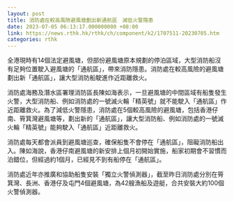 ```yaml
---
layout: post
title: 消防處在較高風險避風塘劃出新通航區　減低火警隱患
date: 2023-07-05 06:13:17.000000000 +08:00
link: https://news.rthk.hk/rthk/ch/component/k2/1707511-20230705.htm
categories: rthk
---
```


全港現時有14個法定避風塘，但部份避風塘原本規劃的停泊區域，大型消防船沒有足夠位置駛入避風塘的「通航區」，帶來消防隱患。消防處在較高風險的避風塘劃出新「通航區」，讓大型消防船駛進作近距離救火。

消防處海務及潛水區署理消防區長陳如海表示，一旦避風塘的中間區域有船隻發生火警，大型消防船、例如消防處的一號滅火輪「精英號」就不能駛入「通航區」作近距離救火。為了減低火警隱患，消防處在5個較高風險的避風塘，包括香港仔南、筲箕灣避風塘等，劃出新的「通航區」，讓大型消防船、例如消防處的一號滅火輪「精英號」能夠駛入「通航區」近距離救火。

消防處每天都會派員到避風塘巡查，確保船隻不會停在「通航區」，阻礙消防船出入。陳如海說，香港仔南避風塘的新安排上個月初開始實施，船家初期會不習慣而泊錯位，但經過約1個月，已經見不到有船停在「通航區」。

消防處近年亦推廣和協助船隻安裝「獨立火警偵測器」，截至昨日消防處分別在筲箕灣、長洲、香港仔及屯門4個避風塘，為42艘漁船及遊艇，合共安裝大約100個火警偵測器。
